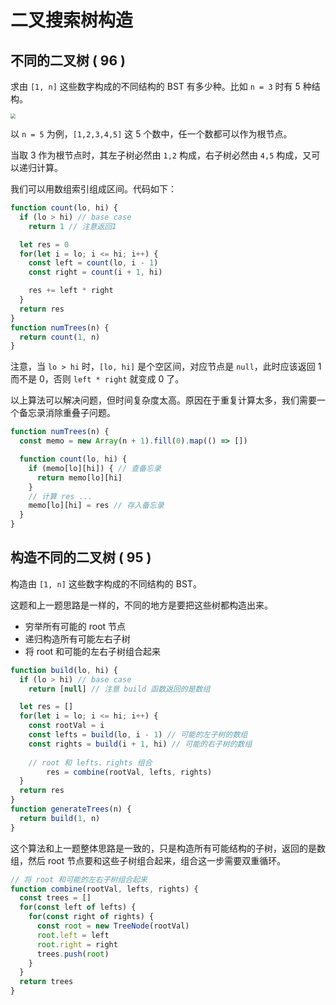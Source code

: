# 二叉搜索树构造

## 不同的二叉树 ( 96 )

求由 `[1, n]` 这些数字构成的不同结构的 BST 有多少种。比如 `n = 3` 时有 5 种结构。

<img class="img-mid" src="https://tva1.sinaimg.cn/large/e6c9d24egy1h5uml7ykt1j20p1066dg6.jpg" style="zoom:50%;" />

以 `n = 5` 为例，`[1,2,3,4,5]` 这 5 个数中，任一个数都可以作为根节点。

当取 3 作为根节点时，其左子树必然由 `1,2` 构成，右子树必然由 `4,5` 构成，又可以递归计算。

我们可以用数组索引组成区间。代码如下：

```javascript
function count(lo, hi) {
  if (lo > hi) // base case
    return 1 // 注意返回1

  let res = 0
  for(let i = lo; i <= hi; i++) {
    const left = count(lo, i - 1)
    const right = count(i + 1, hi)

    res += left * right
  }
  return res
}
function numTrees(n) {
  return count(1, n)
}
```

注意，当 `lo > hi` 时，`[lo, hi]` 是个空区间，对应节点是 `null`，此时应该返回 1 而不是 0，否则 `left * right` 就变成 0 了。

以上算法可以解决问题，但时间复杂度太高。原因在于重复计算太多，我们需要一个备忘录消除重叠子问题。

```javascript
function numTrees(n) {
  const memo = new Array(n + 1).fill(0).map(() => [])

  function count(lo, hi) {
    if (memo[lo][hi]) { // 查备忘录
      return memo[lo][hi]
    }
    // 计算 res ...
    memo[lo][hi] = res // 存入备忘录
  }
}
```

## 构造不同的二叉树 ( 95 )

构造由 `[1, n]` 这些数字构成的不同结构的 BST。

这题和上一题思路是一样的，不同的地方是要把这些树都构造出来。

* 穷举所有可能的 root 节点
* 递归构造所有可能左右子树
* 将 root 和可能的左右子树组合起来

```javascript
function build(lo, hi) {
  if (lo > hi) // base case
    return [null] // 注意 build 函数返回的是数组

  let res = []
  for(let i = lo; i <= hi; i++) {
    const rootVal = i
    const lefts = build(lo, i - 1) // 可能的左子树的数组
    const rights = build(i + 1, hi) // 可能的右子树的数组
    
    // root 和 lefts、rights 组合
		res = combine(rootVal, lefts, rights) 
  }
  return res
}
function generateTrees(n) {
  return build(1, n)
}
```

这个算法和上一题整体思路是一致的，只是构造所有可能结构的子树，返回的是数组，然后 root 节点要和这些子树组合起来，组合这一步需要双重循环。

```javascript
// 将 root 和可能的左右子树组合起来
function combine(rootVal, lefts, rights) {
  const trees = []
  for(const left of lefts) {
    for(const right of rights) {
      const root = new TreeNode(rootVal)
      root.left = left
      root.right = right
      trees.push(root)
    }
  }   
  return trees
}
```

